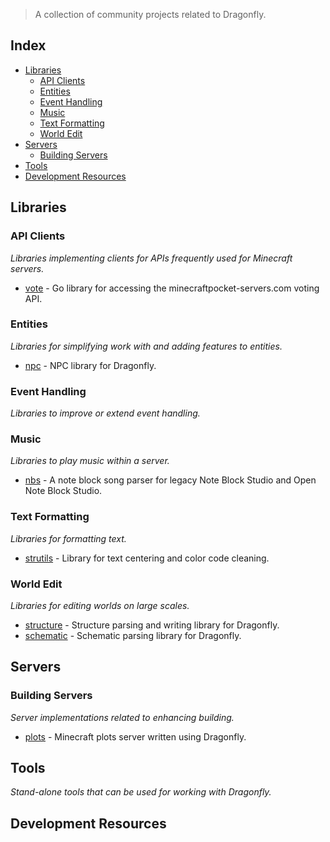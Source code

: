 > A collection of community projects related to Dragonfly.

## Index
* [Libraries](#Libraries)
  * [API Clients](#API-Clients)
  * [Entities](#Entities)
  * [Event Handling](#Event-Handling)
  * [Music](#Music)
  * [Text Formatting](#Text-Formatting)
  * [World Edit](#World-Edit)
* [Servers](#Servers)
  * [Building Servers](#Building-Servers)
* [Tools](#Tools)
* [Development Resources](#Development-Resources)

## Libraries

### API Clients
_Libraries implementing clients for APIs frequently used for Minecraft servers._
* [vote](https://github.com/df-mc/vote) - Go library for accessing the minecraftpocket-servers.com voting API.

### Entities
_Libraries for simplifying work with and adding features to entities._
* [npc](https://github.com/df-mc/npc) - NPC library for Dragonfly.

### Event Handling
_Libraries to improve or extend event handling._

### Music
_Libraries to play music within a server._
* [nbs](https://github.com/JustTalDevelops/nbs) - A note block song parser for legacy Note Block Studio and Open Note Block Studio.

### Text Formatting
_Libraries for formatting text._
* [strutils](https://github.com/unickorn/strutils) - Library for text centering and color code cleaning.

### World Edit
_Libraries for editing worlds on large scales._
* [structure](https://github.com/df-mc/structure) - Structure parsing and writing library for Dragonfly.
* [schematic](https://github.com/df-mc/schematic) - Schematic parsing library for Dragonfly.

## Servers

### Building Servers
_Server implementations related to enhancing building._
* [plots](https://github.com/df-mc/plots) - Minecraft plots server written using Dragonfly.

## Tools
_Stand-alone tools that can be used for working with Dragonfly._

## Development Resources